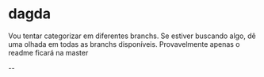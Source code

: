# dagda

Vou tentar categorizar em diferentes branchs. Se estiver buscando algo, dê uma olhada em todas as branchs disponíveis. Provavelmente apenas o readme ficará na master

--
